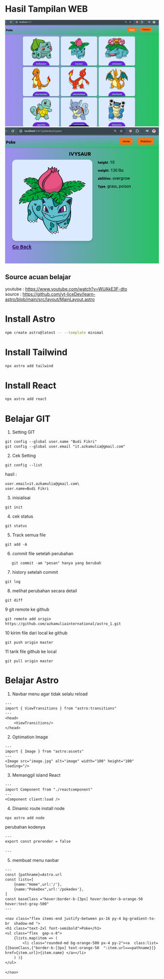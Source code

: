 # Hasil Tampilan WEB

![This is an alt text.](/src/asset/images/web1.png "This is a sample image.")
<br/>
![This is an alt text.](/src/asset/images/web2.png "This is a sample image.")

## Source acuan belajar
youtube : https://www.youtube.com/watch?v=WUAkE3F-dto<br/>
source :  https://github.com/yt-liceDev/learn-astro/blob/main/src/layout/MainLayout.astro



# Install Astro

```sh
npm create astro@latest -- --template minimal
```
# Install Tailwind

```sh
npx astro add tailwind
```
# Install React

```sh
npx astro add react
``````


# Belajar GIT
1. Setting GIT
```
git config --global user.name "Budi Fikri"
git config --global user.email "it.azkamulia@gmail.com"
```
2. Cek Setting
```
git config --list
```

hasil :
```
user.email=it.azkamulia@gmail.com\
user.name=Budi Fikri
```
3. inisialisai 
```
git init
```
4. cek status
```
git status
```
5. Track semua file
```
git add -A 
```
6. commit file setelah perubahan
```
   git commit -am "pesan" hanya yang berubah
```
7. history setelah commit
```
git log 
```
8. melihat perubahan secara detail
```
git diff
```

9 git remote ke github
```
git remote add origin https://github.com/azkamuliainternational/astro_1.git
```

10 kirim file dari local ke github
```
git push origin master
```

11 tarik file github ke local 
```
git pull origin master
```

# Belajar Astro
1. Navbar menu agar tidak selalu reload
```
---
import { ViewTransitions } from "astro:transitions"
---
<head>
    <ViewTransitions/>
</head>

```

2. Optimation Image
```
---
import { Image } from "astro:assets"
---
<Image src="image.jpg" alt="image" width="100" height="100" loading="/>
```

3. Memanggil island React
```
---
import Component from "./reactcomponent"
---
<Component client:load />

```

4. Dinamic route
install node
```
npx astro add node
```

perubahan kodenya
```
---
export const prerender = false

---
```

5. membuat menu navbar
```
---
const {pathname}=Astro.url
const lists=[
    {name:"Home",url:'/'},
    {name:"PokeDex",url:'/pokedex'},
]
const baseClass ="hover:border-b-[3px] hover:border-b-orange-50 hover:text-gray-500"
---

<nav class="flex items-end justify-between px-16 py-4 bg-gradient-to-br  shadow-md ">
<h1 class="text-2xl font-semibold">Poke</h1>
<ul class="flex  gap-x-8">
    {lists.map(item => (
        <li class="rounded-md bg-orange-500 px-4 py-2"><a  class:list={[baseClass,{"border-b-[3px] text-orange-50  ":item.url===pathname}]} href={item.url}>{item.name} </a></li>
    ) )}
</ul>

</nav>
```